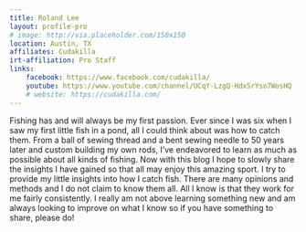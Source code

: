 ```yaml
---
title: Roland Lee
layout: profile-pro
# image: http://via.placeholder.com/150x150
location: Austin, TX
affiliates: Cudakilla
irt-affiliation: Pro Staff
links:
    facebook: https://www.facebook.com/cudakilla/
    youtube: https://www.youtube.com/channel/UCqY-LzgQ-Hdx5rYso7WosHQ
    # website: https://cudakilla.com/
---
```


Fishing has and will always be my first passion. Ever since I was six when I saw my first little fish in a pond, all I could think about was how to catch them. From a ball of sewing thread and a bent sewing needle to 50 years later and custom building my own rods, I’ve endeavored to learn as much as possible about all kinds of fishing. Now with this blog I hope to slowly share the insights I have gained so that all may enjoy this amazing sport. I try to provide my little insights into how I catch fish. There are many opinions and methods and I do not claim to know them all. All I know is that they work for me fairly consistently. I really am not above learning something new and am always looking to improve on what I know so if you have something to share, please do!